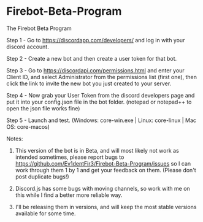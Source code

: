 # Firebot-Beta-Program
The Firebot Beta Program


Step 1 - Go to https://discordapp.com/developers/ and log in with your discord account.

Step 2 - Create a new bot and then create a user token for that bot.

Step 3 - Go to https://discordapi.com/permissions.html and enter your Client ID, and select Administrator from the permissions list (first one), then click the link to invite the new bot you just created to your server.

Step 4 - Now grab your User Token from the discord developers page and put it into your config.json file in the bot folder. (notepad or notepad++ to open the json file works fine)

Step 5 - Launch and test. (Windows: core-win.exe | Linux: core-linux | Mac OS: core-macos)


Notes:
1. This version of the bot is in Beta, and will most likely not work as intended sometimes, please report bugs to https://github.com/Ev1dentFir3/Firebot-Beta-Program/issues so I can work through them 1 by 1 and get your feedback on them. (Please don't post duplicate bugs!)

2. Discord.js has some bugs with moving channels, so work with me on this while I find a better more reliable way.

3. I'll be releasing them in versions, and will keep the most stable versions available for some time.
